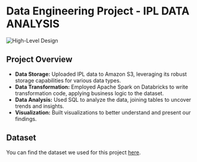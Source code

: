 # Data Engineering Project - IPL DATA ANALYSIS

![High-Level Design](https://i.imgur.com/ZOwc6qn.png)

## Project Overview

- **Data Storage:** Uploaded IPL data to Amazon S3, leveraging its robust storage capabilities for various data types.
- **Data Transformation:** Employed Apache Spark on Databricks to write transformation code, applying business logic to the dataset.
- **Data Analysis:** Used SQL to analyze the data, joining tables to uncover trends and insights.
- **Visualization:** Built visualizations to better understand and present our findings.

## Dataset

You can find the dataset we used for this project [here](https://data.world/raghu543/ipl-data-till-2017).

